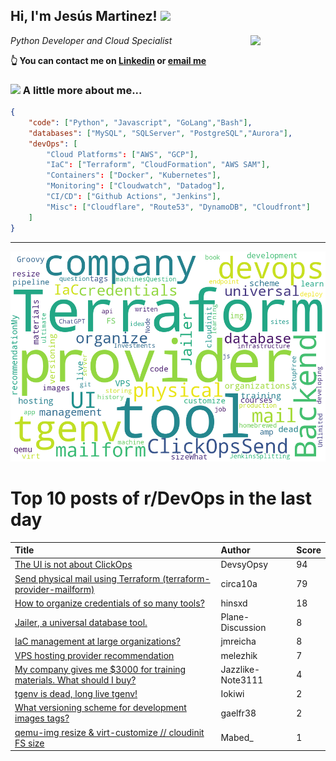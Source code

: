<!--
**jmartinezl/jmartinezl** is a ✨ _special_ ✨ repository because its `README.md` (this file) appears on your GitHub profile.

Here are some ideas to get you started:

- 🔭 I’m currently working on ...
- 🌱 I’m currently learning ...
- 👯 I’m looking to collaborate on ...
- 🤔 I’m looking for help with ...
- 💬 Ask me about ...
- 📫 How to reach me: ...
- 😄 Pronouns: ...
- ⚡ Fun fact: ...
-->

<h2>Hi, I'm Jesús Martinez! <img src="https://media.giphy.com/media/WUlplcMpOCEmTGBtBW/giphy.gif" width="30"> </h2>
<img align='right' src="https://media.giphy.com/media/NytMLKyiaIh6VH9SPm/giphy.gif" width="120">
<p><em>Python Developer and Cloud Specialist
</em></p>

**👆 You can contact me on [Linkedin](https://www.linkedin.com/in/jes%C3%BAs-martinez-2b7b10104/) or [email me](mailto:jesus.mtz.lorenzo@gmail.com)**

### <img src="https://media.giphy.com/media/VgCDAzcKvsR6OM0uWg/giphy.gif" width="50"> A little more about me...  

```json
{
    "code": ["Python", "Javascript", "GoLang","Bash"],
    "databases": ["MySQL", "SQLServer", "PostgreSQL","Aurora"],
    "devOps": [
        "Cloud Platforms": ["AWS", "GCP"],
        "IaC": ["Terraform", "CloudFormation", "AWS SAM"],
        "Containers": ["Docker", "Kubernetes"],
        "Monitoring": ["Cloudwatch", "Datadog"],
        "CI/CD": ["Github Actions", "Jenkins"],
        "Misc": ["Cloudflare", "Route53", "DynamoDB", "Cloudfront"]
    ]
}
```
---

![Wordcloud](./cloud.png)

# Top 10 posts of r/DevOps in the last day

| Title | Author | Score |
|:---|:---|:---|
| [The UI is not about ClickOps](https://www.reddit.com/r/devops/comments/10dfwgj/the_ui_is_not_about_clickops/) | DevsyOpsy | 94 |
| [Send physical mail using Terraform (terraform-provider-mailform)](https://www.reddit.com/r/devops/comments/10dtvno/send_physical_mail_using_terraform/) | circa10a | 79 |
| [How to organize credentials of so many tools?](https://www.reddit.com/r/devops/comments/10dhqeu/how_to_organize_credentials_of_so_many_tools/) | hinsxd | 18 |
| [Jailer, a universal database tool.](https://www.reddit.com/r/devops/comments/10dezsn/jailer_a_universal_database_tool/) | Plane-Discussion | 8 |
| [IaC management at large organizations?](https://www.reddit.com/r/devops/comments/10dfu13/iac_management_at_large_organizations/) | jmreicha | 8 |
| [VPS hosting provider recommendation](https://www.reddit.com/r/devops/comments/10dq9u3/vps_hosting_provider_recommendation/) | melezhik | 7 |
| [My company gives me $3000 for training materials. What should I buy?](https://www.reddit.com/r/devops/comments/10e7il4/my_company_gives_me_3000_for_training_materials/) | Jazzlike-Note3111 | 4 |
| [tgenv is dead, long live tgenv!](https://www.reddit.com/r/devops/comments/10drh8y/tgenv_is_dead_long_live_tgenv/) | Iokiwi | 2 |
| [What versioning scheme for development images tags?](https://www.reddit.com/r/devops/comments/10do2pe/what_versioning_scheme_for_development_images_tags/) | gaelfr38 | 2 |
| [qemu-img resize &amp; virt-customize // cloudinit FS size](https://www.reddit.com/r/devops/comments/10dtsnp/qemuimg_resize_virtcustomize_cloudinit_fs_size/) | Mabed_ | 1 |
